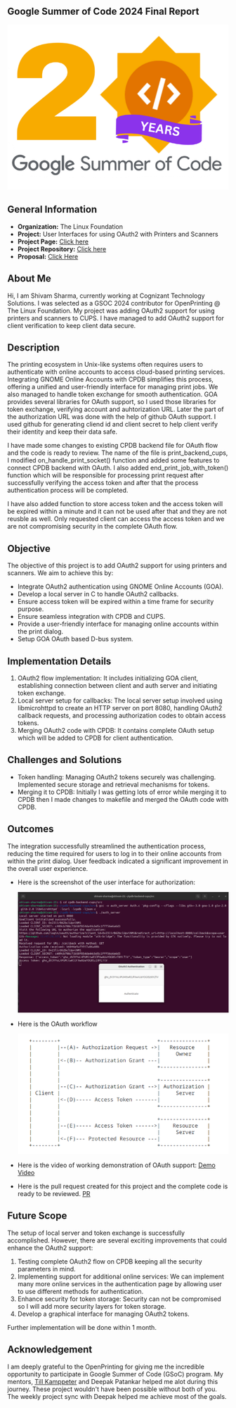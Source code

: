 ## Google Summer of Code 2024 Final Report

<p align="center">
  <img src="https://github.com/shivamsharma2509/GSOC24/blob/main/img/GSoC-20-years.png">
  </p>

## General Information

- **Organization:** The Linux Foundation <br/>
- **Project:** User Interfaces for using OAuth2 with Printers and Scanners <br/>
- **Project Page:** [Click here](https://wiki.linuxfoundation.org/gsoc/google-summer-code-2024-openprinting-projects) <br/>
- **Project Repository:** [Click here](https://github.com/shivamsharma2509/cpdb-backend-cups) <br/>
- **Proposal:** [Click Here](https://drive.google.com/file/d/1BQcyW8WkD_lmbC8qw1ziu-09sWNfKOtN/view?usp=sharing) <br/>

## About Me

Hi, I am Shivam Sharma, currently working at Cognizant Technology Solutions. I was selected as a GSOC 2024 contributor for OpenPrinting @ The Linux Foundation. My project was adding OAuth2 support for using printers and scanners to CUPS. I have managed to add OAuth2 support for client verification to keep client data secure.

## Description

The printing ecosystem in Unix-like systems often requires users to authenticate with online accounts to access cloud-based printing services. Integrating GNOME Online Accounts with CPDB simplifies this process, offering a unified and user-friendly interface for managing print jobs. We also managed to handle token exchange for smooth authentication. GOA provides several libraries for OAuth support, so I used those libraries for token exchange, verifying account and auhtorization URL. Later the part of the authorization URL was done with the help of github OAuth support. I used github for generating cliend id and client secret to help client verify their identity and keep their data safe.

I have made some changes to existing CPDB backend file for OAuth flow and the code is ready to review. The name of the file is print_backend_cups, I modified on_handle_print_socket() function and added some features to connect CPDB backend with OAuth. I also added end_print_job_with_token() function which will be responsible for processing print request after successfully verifying the access token and after that the process authentication process will be completed.

I have also added function to store access token and the access token will be expired within a minute and it can not be used after that and they are not reusble as well. Only requested client can access the access token and we are not compromising security in the complete OAuth flow.  

## Objective

The objective of this project is to add OAuth2 support for using printers and scanners. We aim to achieve this by:

- Integrate OAuth2 authentication using GNOME Online Accounts (GOA).
- Develop a local server in C to handle OAuth2 callbacks.
- Ensure access token will be expired within a time frame for security purpose.
- Ensure seamless integration with CPDB and CUPS.
- Provide a user-friendly interface for managing online accounts within the print dialog.
- Setup GOA OAuth based D-bus system.

## Implementation Details

1. OAuth2 flow implementation: It includes initializing GOA client, establishing connection between client and auth server and initiating token exchange.
2. Local server setup for callbacks: The local server setup involved using libmicrohttpd to create an HTTP server on port 8080, handling OAuth2 callback requests, and processing authorization codes to obtain access tokens.
3. Merging OAuth2 code with CPDB: It contains complete OAuth setup which will be added to CPDB for client authentication.

## Challenges and Solutions

 - Token handling: Managing OAuth2 tokens securely was challenging. Implemented secure storage and retrieval mechanisms for tokens.
 - Merging it to CPDB: Initially I was getting lots of error while merging it to CPDB then I made changes to makefile and merged the OAuth code with CPDB.

## Outcomes

The integration successfully streamlined the authentication process, reducing the time required for users to log in to their online accounts from within the print dialog. User feedback indicated a significant improvement in the overall user experience.

- Here is the screenshot of the user interface for authorization:

  <p align="center">
  <img src="https://github.com/shivamsharma2509/GSOC24/blob/main/img/demo.png">
  </p>

- Here is the OAuth workflow

   <p align="center">
   <img src = "https://github.com/shivamsharma2509/GSOC24/blob/main/img/OAuth_Flw.png">
   </p>

- Here is the video of working demonstration of OAuth support: [Demo Video](https://drive.google.com/file/d/1AE3plQhLTtnd6kuDA0tr70_1wVn6ukb0/view?usp=drive_link)

- Here is the pull request created for this project and the complete code is ready to be reviewed. [PR](https://github.com/OpenPrinting/cpdb-backend-cups/pulls)

## Future Scope

The setup of local server and token exchange is successfully accomplished. However, there are several exciting improvements that could enhance the OAuth2 support:

 1. Testing complete OAuth2 flow on CPDB keeping all the security parameters in mind.
 2. Implementing support for additional online services: We can implement many more online services in the authentication page by allowing user to use different methods for authentication.
 3. Enhance security for token storage: Security can not be compromised so I will add more security layers for token storage.
 4. Develop a graphical interface for managing OAuth2 tokens.

Further implementation will be done within 1 month. 

## Acknowledgement

I am deeply grateful to the OpenPrinting for giving me the incredible opportunity to participate in Google Summer of Code (GSoC) program. My mentors, [Till Kamppeter](https://github.com/tillkamppeter) and Deepak Patankar helped me alot during this journey. These project wouldn't have been possible without both of you.
The weekly project sync with Deepak helped me achieve most of the goals.
